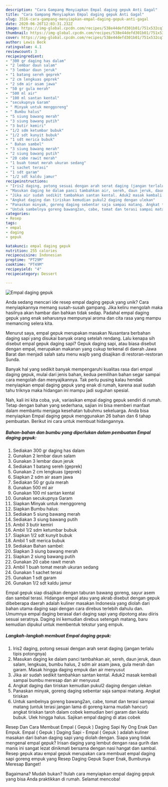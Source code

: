```yaml
---
description: "Cara Gampang Menyiapkan Empal daging gepuk Anti Gagal"
title: "Cara Gampang Menyiapkan Empal daging gepuk Anti Gagal"
slug: 3516-cara-gampang-menyiapkan-empal-daging-gepuk-anti-gagal
date: 2020-06-26T12:03:31.232Z
image: https://img-global.cpcdn.com/recipes/538e44defd301b01/751x532cq70/empal-daging-gepuk-foto-resep-utama.jpg
thumbnail: https://img-global.cpcdn.com/recipes/538e44defd301b01/751x532cq70/empal-daging-gepuk-foto-resep-utama.jpg
cover: https://img-global.cpcdn.com/recipes/538e44defd301b01/751x532cq70/empal-daging-gepuk-foto-resep-utama.jpg
author: Lewis Beck
ratingvalue: 4.1
reviewcount: 3
recipeingredient:
- "300 gr daging has dalam"
- "2 lembar daun salam"
- "3 lembar daun jeruk"
- "1 batang sereh geprek"
- "2 cm lengkuas geprek"
- "2 sdm air asam jawa"
- "50 gr gula merah"
- "500 ml air"
- "100 ml santan kental"
- "secukupnya Garam"
- " Minyak untuk menggoreng"
- " Bumbu halus"
- "5 siung bawang merah"
- "3 siung bawang putih"
- "3 butir kemiri"
- "1/2 sdm ketumbar bubuk"
- "1/2 sdt kunyit bubuk"
- "1 sdt merica bubuk"
- " Bahan sambel"
- "3 siung bawang merah"
- "2 siung bawang putih"
- "20 cabe rawit merah"
- "1 buah tomat merah ukuran sedang"
- "1 sachet terasi"
- "1 sdt garam"
- "1/2 sdt kaldu jamur"
recipeinstructions:
- "Iris2 daging, potong sesuai dengan arah serat daging (jangan terlalu tipis potongnya)"
- "Masukan daging ke dalam panci tambahkan air, sereh, daun jeruk, daun salam, lengkuas, bumbu halus, 2 sdm air asam jawa, gula merah dan garam. Masak hingga daging empuk dan air menyusut"
- "Jika air sudah sedikit tambahkan santan kental. Aduk2 masak kembali sampai bumbu meresap dan air menyusut"
- "Angkat daging dan tiriskan kemudian pukul2 daging dengan ulekan"
- "Panaskan minyak, goreng daging sebentar saja sampai matang. Angkat tiriskan"
- "Untuk sambelnya goreng bawang2an, cabe, tomat dan terasi sampai matang (untuk terasi jangan lama di goreng karna mudah hancur) angkat tiriskan taroh dalam cobek kemudian beri garam dan kaldu bubuk. Ulek hingga halus. Sajikan empal daging di atas cobek"
categories:
- Resep
tags:
- empal
- daging
- gepuk

katakunci: empal daging gepuk 
nutrition: 255 calories
recipecuisine: Indonesian
preptime: "PT29M"
cooktime: "PT49M"
recipeyield: "4"
recipecategory: Dessert

---
```



![Empal daging gepuk](https://img-global.cpcdn.com/recipes/538e44defd301b01/751x532cq70/empal-daging-gepuk-foto-resep-utama.jpg)

Anda sedang mencari ide resep empal daging gepuk yang unik? Cara menyiapkannya memang susah-susah gampang. Jika keliru mengolah maka hasilnya akan hambar dan bahkan tidak sedap. Padahal empal daging gepuk yang enak seharusnya mempunyai aroma dan cita rasa yang mampu memancing selera kita.

Menurut saya, empal gepuk merupakan masakan Nusantara berbahan daging sapi yang disukai banyak orang setelah rendang. Lalu kenapa sih disebut empal gepuk daging sapi? Gepuk daging sapi, atau biasa disebut dengan empal, merupakan makanan yang cukup terkenal di daerah Jawa Barat dan menjadi salah satu menu wajib yang disajikan di restoran-restoran Sunda.

Banyak hal yang sedikit banyak mempengaruhi kualitas rasa dari empal daging gepuk, mulai dari jenis bahan, kedua pemilihan bahan segar sampai cara mengolah dan menyajikannya. Tak perlu pusing kalau hendak menyiapkan empal daging gepuk yang enak di rumah, karena asal sudah tahu triknya maka hidangan ini mampu jadi suguhan spesial.


Nah, kali ini kita coba, yuk, variasikan empal daging gepuk sendiri di rumah. Tetap dengan bahan yang sederhana, sajian ini bisa memberi manfaat dalam membantu menjaga kesehatan tubuhmu sekeluarga. Anda bisa menyiapkan Empal daging gepuk menggunakan 26 bahan dan 6 tahap pembuatan. Berikut ini cara untuk membuat hidangannya.

<!--inarticleads1-->

##### Bahan-bahan dan bumbu yang diperlukan dalam pembuatan Empal daging gepuk:

1. Sediakan 300 gr daging has dalam
1. Gunakan 2 lembar daun salam
1. Gunakan 3 lembar daun jeruk
1. Sediakan 1 batang sereh (geprek)
1. Gunakan 2 cm lengkuas (geprek)
1. Siapkan 2 sdm air asam jawa
1. Sediakan 50 gr gula merah
1. Gunakan 500 ml air
1. Gunakan 100 ml santan kental
1. Gunakan secukupnya Garam
1. Siapkan  Minyak untuk menggoreng
1. Siapkan  Bumbu halus:
1. Sediakan 5 siung bawang merah
1. Sediakan 3 siung bawang putih
1. Ambil 3 butir kemiri
1. Ambil 1/2 sdm ketumbar bubuk
1. Siapkan 1/2 sdt kunyit bubuk
1. Ambil 1 sdt merica bubuk
1. Sediakan  Bahan sambel:
1. Siapkan 3 siung bawang merah
1. Siapkan 2 siung bawang putih
1. Gunakan 20 cabe rawit merah
1. Ambil 1 buah tomat merah ukuran sedang
1. Gunakan 1 sachet terasi
1. Gunakan 1 sdt garam
1. Gunakan 1/2 sdt kaldu jamur


Empal gepuk siap disajikan dengan taburan bawang goreng, sayur asem dan sambal terasi. Hidangan empal atau yang akrab disebut dengan gepuk dibeberapa daerah adalah kuliner masakan Indonesia yang diolah dari bahan utama daging sapi dengan cara direbus terlebih dahulu dan. Umumnya empal daging berasal dari daging sapi yang dipotong atau diiris sesuai seratnya. Daging ini kemudian direbus setengah matang, baru kemudian dipukul untuk membentuk tekstur yang empuk. 

<!--inarticleads2-->

##### Langkah-langkah membuat Empal daging gepuk:

1. Iris2 daging, potong sesuai dengan arah serat daging (jangan terlalu tipis potongnya)
1. Masukan daging ke dalam panci tambahkan air, sereh, daun jeruk, daun salam, lengkuas, bumbu halus, 2 sdm air asam jawa, gula merah dan garam. Masak hingga daging empuk dan air menyusut
1. Jika air sudah sedikit tambahkan santan kental. Aduk2 masak kembali sampai bumbu meresap dan air menyusut
1. Angkat daging dan tiriskan kemudian pukul2 daging dengan ulekan
1. Panaskan minyak, goreng daging sebentar saja sampai matang. Angkat tiriskan
1. Untuk sambelnya goreng bawang2an, cabe, tomat dan terasi sampai matang (untuk terasi jangan lama di goreng karna mudah hancur) angkat tiriskan taroh dalam cobek kemudian beri garam dan kaldu bubuk. Ulek hingga halus. Sajikan empal daging di atas cobek


Resep Dan Cara Membuat Empal ( Gepuk ) Daging Sapi Ny Ong Enak Dan Empuk. Empal ( Gepuk ) Daging Sapi - Empal ( Gepuk ) adalah kuliner masakan dari bahan daging sapi yang diolah dengan. Siapa yang tidak mengenal empal gepuk? Irisan daging yang lembut dengan rasa gurih dan manis ini sangat lezat dinikmati bersama dengan nasi hangat dan sambal. Resep gepuk atau empal gepuk merupakan cara membuat empal daging sapi goreng empuk yang Resep Daging Gepuk Super Enak, Bumbunya Meresap Banget! 

Bagaimana? Mudah bukan? Itulah cara menyiapkan empal daging gepuk yang bisa Anda praktikkan di rumah. Selamat mencoba!
